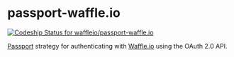 passport-waffle.io
==================
[ ![Codeship Status for waffleio/passport-waffle.io](https://codeship.com/projects/e271d1b0-07e5-0133-7122-0ee72ac6678c/status?branch=master)](https://codeship.com/projects/90176)

[Passport](http://passportjs.org/) strategy for authenticating with [Waffle.io](https://waffle.io/) using the OAuth 2.0 API.
